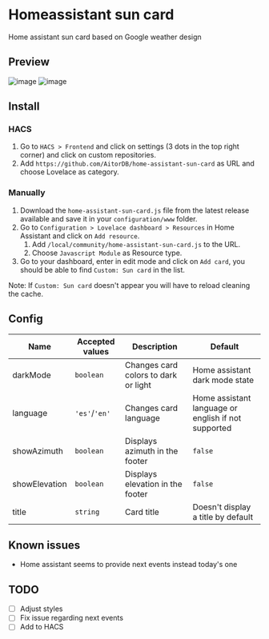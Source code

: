 # Homeassistant sun card
Home assistant sun card based on Google weather design

## Preview
![image](https://user-images.githubusercontent.com/6829526/118412152-54d93900-b690-11eb-8b2b-e87b4cbcca7f.png)
![image](https://user-images.githubusercontent.com/6829526/118412162-64f11880-b690-11eb-9bd7-b8c6c7d8efd8.png)

## Install
### HACS
1. Go to `HACS > Frontend` and click on settings (3 dots in the top right corner) and click on custom repositories.
1. Add `https://github.com/AitorDB/home-assistant-sun-card` as URL and choose Lovelace as category.

### Manually
1. Download the `home-assistant-sun-card.js` file from the latest release available and save it in your `configuration/www` folder.
1. Go to `Configuration > Lovelace dashboard > Resources` in Home Assistant and click on `Add resource`.
    1. Add `/local/community/home-assistant-sun-card.js` to the URL.
    1. Choose `Javascript Module` as Resource type.
1. Go to your dashboard, enter in edit mode and click on `Add card`, you should be able to find `Custom: Sun card` in the list.

Note: If `Custom: Sun card` doesn't appear you will have to reload cleaning the cache.

## Config
| Name          | Accepted values | Description                          | Default                                             |
|---------------|-----------------|--------------------------------------|-----------------------------------------------------|
| darkMode      | `boolean`       | Changes card colors to dark or light | Home assistant dark mode state                      |
| language      | `'es'`/`'en'`   | Changes card language                | Home assistant language or english if not supported |
| showAzimuth   | `boolean`       | Displays azimuth in the footer       | `false`                                             |
| showElevation | `boolean`       | Displays elevation in the footer     | `false`                                             |
| title         | `string`        | Card title                           | Doesn't display a title by default                  |         |

## Known issues
- Home assistant seems to provide next events instead today's one 

## TODO
- [ ] Adjust styles
- [ ] Fix issue regarding next events
- [ ] Add to HACS
